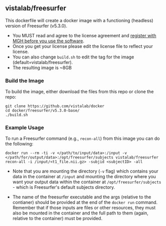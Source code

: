 ## vistalab/freesurfer

This dockerfile will create a docker image with a functioning (headless) version of Freesurfer (v5.3.0). 

* You MUST read and agree to the license agreement and [register with MGH before you use the software](https://surfer.nmr.mgh.harvard.edu/registration.html). 
* Once you get your license please edit the license file to reflect your license. 
* You can also change ```build.sh``` to edit the tag for the image (default=vistalab/freesurfer).
* The resulting image is ~8GB

### Build the Image
To build the image, either download the files from this repo or clone the repo:
```
git clone https://github.com/vistalab/docker
cd docker/freesurfer/v5.3.0-base/
./build.sh
```

### Example Usage ###
To run a Freesurfer command (e.g., ```recon-all```) from this image you can do the following:
```
docker run --rm -ti -v </path/to/input/data>:/input -v </path/for/output/data>:/opt/freesurfer/subjects vistalab/freesurfer recon-all -i /input/<t1_file.nii.gz> -subjid <subjectID> -all
```
* Note that you are mounting the directory (```-v``` flag) which contains your data in the container at ```/input``` and mounting the directory where you want your output data within the container at ```/opt/freesurfer/subjects``` - which is Freesurfer's default subjects directory. 

* The name of the freesurfer executable and the args (relative to the contianer) should be provided at the end of the ```docker run``` command. Remember that if those inputs are files or other resources, they must also be mounted in the container and the full path to them (again, relative to the container) must be provided. 



